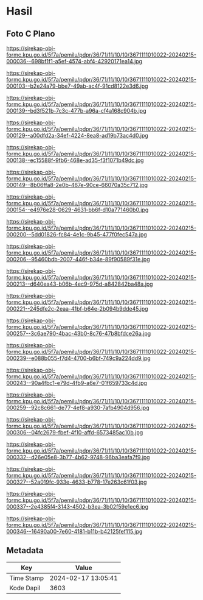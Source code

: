 # Hasil

## Foto C Plano

https://sirekap-obj-formc.kpu.go.id/5f7a/pemilu/pdpr/36/71/11/10/10/3671111010022-20240215-000036--698bf1f1-a5ef-4574-abf4-42920171ea14.jpg

https://sirekap-obj-formc.kpu.go.id/5f7a/pemilu/pdpr/36/71/11/10/10/3671111010022-20240215-000103--b2e24a79-bbe7-49ab-ac4f-91cd8122e3d6.jpg

https://sirekap-obj-formc.kpu.go.id/5f7a/pemilu/pdpr/36/71/11/10/10/3671111010022-20240215-000139--bd3f521b-7c3c-477b-a96a-cf4a168c904b.jpg

https://sirekap-obj-formc.kpu.go.id/5f7a/pemilu/pdpr/36/71/11/10/10/3671111010022-20240215-000129--a00dfd2a-34ef-4224-8ea8-ad19b73ac4d0.jpg

https://sirekap-obj-formc.kpu.go.id/5f7a/pemilu/pdpr/36/71/11/10/10/3671111010022-20240215-000138--ec15588f-9fb6-468e-ad35-f3f1071b49dc.jpg

https://sirekap-obj-formc.kpu.go.id/5f7a/pemilu/pdpr/36/71/11/10/10/3671111010022-20240215-000149--8b06ffa8-2e0b-467e-90ce-66070a35c712.jpg

https://sirekap-obj-formc.kpu.go.id/5f7a/pemilu/pdpr/36/71/11/10/10/3671111010022-20240215-000154--e4976e28-0629-4631-bb6f-d10a771460b0.jpg

https://sirekap-obj-formc.kpu.go.id/5f7a/pemilu/pdpr/36/71/11/10/10/3671111010022-20240215-000200--5dd01826-fc84-4e1c-9b45-477f0fec547a.jpg

https://sirekap-obj-formc.kpu.go.id/5f7a/pemilu/pdpr/36/71/11/10/10/3671111010022-20240215-000206--95460bdb-2007-446f-b34e-89f90589f31e.jpg

https://sirekap-obj-formc.kpu.go.id/5f7a/pemilu/pdpr/36/71/11/10/10/3671111010022-20240215-000213--d640ea43-b06b-4ec9-975d-a842842ba48a.jpg

https://sirekap-obj-formc.kpu.go.id/5f7a/pemilu/pdpr/36/71/11/10/10/3671111010022-20240215-000221--245dfe2c-2eaa-41bf-b64e-2b094b9dde45.jpg

https://sirekap-obj-formc.kpu.go.id/5f7a/pemilu/pdpr/36/71/11/10/10/3671111010022-20240215-000257--3c6ae790-4bac-43b0-8c76-47b8bfdce26a.jpg

https://sirekap-obj-formc.kpu.go.id/5f7a/pemilu/pdpr/36/71/11/10/10/3671111010022-20240215-000239--e088b055-f7d4-4700-b6bf-749c9a224dd9.jpg

https://sirekap-obj-formc.kpu.go.id/5f7a/pemilu/pdpr/36/71/11/10/10/3671111010022-20240215-000243--90a4fbc1-e79d-4fb9-a6e7-01f659733c4d.jpg

https://sirekap-obj-formc.kpu.go.id/5f7a/pemilu/pdpr/36/71/11/10/10/3671111010022-20240215-000259--92c8c661-de77-4ef8-a930-7afb4904d956.jpg

https://sirekap-obj-formc.kpu.go.id/5f7a/pemilu/pdpr/36/71/11/10/10/3671111010022-20240215-000306--04fc2679-fbef-4f10-affd-6573485ac10b.jpg

https://sirekap-obj-formc.kpu.go.id/5f7a/pemilu/pdpr/36/71/11/10/10/3671111010022-20240215-000332--d26e05e8-3b77-4b62-9748-96ba3eafa7f9.jpg

https://sirekap-obj-formc.kpu.go.id/5f7a/pemilu/pdpr/36/71/11/10/10/3671111010022-20240215-000327--52a019fc-933e-4633-b778-17e263c61f03.jpg

https://sirekap-obj-formc.kpu.go.id/5f7a/pemilu/pdpr/36/71/11/10/10/3671111010022-20240215-000337--2e4385f4-3143-4502-b3ea-3b02f59e1ec6.jpg

https://sirekap-obj-formc.kpu.go.id/5f7a/pemilu/pdpr/36/71/11/10/10/3671111010022-20240215-000346--16490a00-7e60-4181-b11b-b42125fef115.jpg


## Metadata

| Key        | Value               |
| ---------- | ------------------- |
| Time Stamp | 2024-02-17 13:05:41 |
| Kode Dapil | 3603                |



